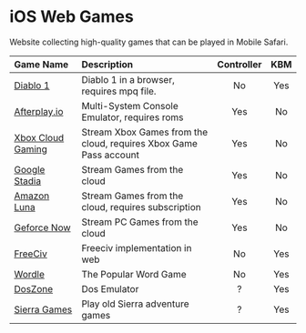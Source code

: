 # iOS Web Games
Website collecting high-quality games that can be played in Mobile Safari.

| Game Name | Description | Controller | KBM |
|:----------|:------------|:----------:|:---:|
| [Diablo 1](https://d07riv.github.io/diabloweb/) | Diablo 1 in a browser, requires mpq file.| No | Yes |
| [Afterplay.io]( https://afterplay.io) | Multi-System Console Emulator, requires roms | Yes | No |
| [Xbox Cloud Gaming](https://xbox.com/play) | Stream Xbox Games from the cloud, requires Xbox Game Pass account | Yes | No |
| [Google Stadia](https://stadia.google.com) | Stream Games from the cloud | Yes | No |
| [Amazon Luna](https://luna.amazon.com) | Stream Games from the cloud, requires subscription | Yes | No |
| [Geforce Now](https://www.nvidia.com/en-us/geforce-now/) | Stream PC Games from the cloud | Yes | No |
| [FreeCiv](https://freecivweb.org) | Freeciv implementation in web | No | Yes |
| [Wordle](https://www.nytimes.com/games/wordle) | The Popular Word Game | No | Yes |
| [DosZone](http://dos.zone/mobile/) | Dos Emulator | ? | Yes |
| [Sierra Games](http://ipad.sarien.net/) | Play old Sierra adventure games | ? | Yes |
